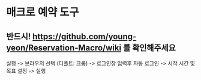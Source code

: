 # 매크로 예약 도구

## 반드시! https://github.com/young-yeon/Reservation-Macro/wiki 를 확인해주세요

실행 -> 브라우저 선택 (디폴트: 크롬) -> 로그인창 입력후 자동 로그인 -> 시작 시간 및 목표 설정 -> 실행
